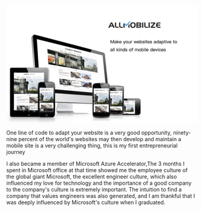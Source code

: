 
![ge6syo_-0X2sYYAMtWMc0J1Sg6Hd88-ry0jR1elobCg=](./ge6syo_-0X2sYYAMtWMc0J1Sg6Hd88-ry0jR1elobCg=.png)

One line of code to adapt your website is a very good opportunity, ninety-nine percent of the world's websites may then develop and maintain a mobile site is a very challenging thing, this is my first entrepreneurial journey

I also became a member of Microsoft Azure Accelerator,The 3 months I spent in Microsoft office at that time showed me the employee culture of the global giant Microsoft, the excellent engineer culture, which also influenced my love for technology and the importance of a good company to the company's culture is extremely important. The intuition to find a company that values engineers was also generated, and I am thankful that I was deeply influenced by Microsoft's culture when I graduated.





